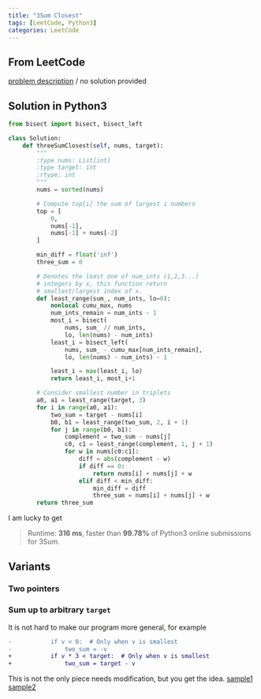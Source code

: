 ```yaml
---
title: "3Sum Closest"
tags: [LeetCode, Python3]
categories: LeetCode
---
```


## From LeetCode
[problem description](https://leetcode.com/problems/3sum-closest/)
/
no solution provided

## Solution in Python3
```python
from bisect import bisect, bisect_left

class Solution:
    def threeSumClosest(self, nums, target):
        """
        :type nums: List[int]
        :type target: int
        :rtype: int
        """
        nums = sorted(nums)

        # Compute top[i] the sum of largest i numbers
        top = [
            0, 
            nums[-1], 
            nums[-1] + nums[-2]
        ]

        min_diff = float('inf')
        three_sum = 0

        # Denotes the least one of num_ints (1,2,3...)
        # integers by x, this function return
        # smallest/largest index of x.
        def least_range(sum_, num_ints, lo=0):
            nonlocal cumu_max, nums
            num_ints_remain = num_ints - 1
            most_i = bisect(
                nums, sum_ // num_ints,
                lo, len(nums) - num_ints)
            least_i = bisect_left(
                nums, sum_ - cumu_max[num_ints_remain], 
                lo, len(nums) - num_ints) - 1

            least_i = max(least_i, lo)
            return least_i, most_i+1

        # Consider smallest number in triplets
        a0, a1 = least_range(target, 3)
        for i in range(a0, a1):
            two_sum = target - nums[i]
            b0, b1 = least_range(two_sum, 2, i + 1)
            for j in range(b0, b1):
                complement = two_sum - nums[j]
                c0, c1 = least_range(complement, 1, j + 1)
                for w in nums[c0:c1]:
                    diff = abs(complement - w)
                    if diff == 0:
                        return nums[i] + nums[j] + w
                    elif diff < min_diff:
                        min_diff = diff
                        three_sum = nums[i] + nums[j] + w
        return three_sum
```
I am lucky to get
> Runtime: **316 ms**, faster than **99.78%** of Python3 online submissions for 3Sum.

## Variants

### Two pointers


### Sum up to arbitrary `target`
It is not hard to make our program more general, for example
```diff
-           if v < 0:  # Only when v is smallest
-               two_sum = -v
+           if v * 3 < target:  # Only when v is smallest
+               two_sum = target - v
```
This is not the only piece needs modification, but you get the idea. [sample1](https://github.com/SYGong/leetcode/blob/3sum-counter/3sum.py) [sample2](https://www.geeksforgeeks.org/unique-triplets-sum-given-value/)